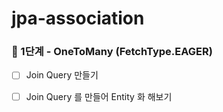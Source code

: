 # jpa-association

### 🚀 1단계 - OneToMany (FetchType.EAGER)

- [ ] Join Query 만들기
- [ ] Join Query 를 만들어 Entity 화 해보기

